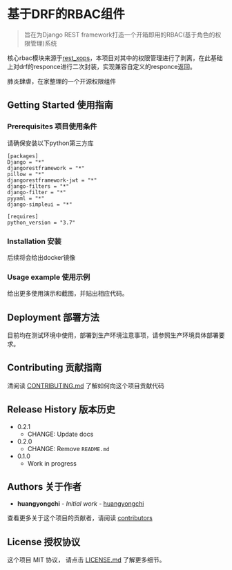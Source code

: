 # 基于DRF的RBAC组件

> 旨在为Django REST framework打造一个开箱即用的RBAC(基于角色的权限管理)系统

核心rbac模块来源于[rest_xops](https://github.com/xufqing/rest_xops)，本项目对其中的权限管理进行了剥离，在此基础上对drf的responce进行二次封装，实现兼容自定义的responce返回。



肺炎肆虐，在家整理的一个开源权限组件

## Getting Started 使用指南

### Prerequisites 项目使用条件

请确保安装以下python第三方库

```.env
[packages]
Django = "*"
djangorestframework = "*"
pillow = "*"
djangorestframework-jwt = "*"
django-filters = "*"
django-filter = "*"
pyyaml = "*"
django-simpleui = "*"

[requires]
python_version = "3.7"
```

### Installation 安装

后续将会给出docker镜像

### Usage example 使用示例

给出更多使用演示和截图，并贴出相应代码。

## Deployment 部署方法

目前均在测试环境中使用，部署到生产环境注意事项，请参照生产环境具体部署要求。

## Contributing 贡献指南

清阅读 [CONTRIBUTING.md](#) 了解如何向这个项目贡献代码

## Release History 版本历史

* 0.2.1
  * CHANGE: Update docs
* 0.2.0
  * CHANGE: Remove `README.md`
* 0.1.0
  * Work in progress

## Authors 关于作者

* **huangyongchi** - *Initial work* - [huangyongchi](https://huangyongchi.com)

查看更多关于这个项目的贡献者，请阅读 [contributors](#) 

## License 授权协议

这个项目 MIT 协议， 请点击 [LICENSE.md](LICENSE.md) 了解更多细节。
